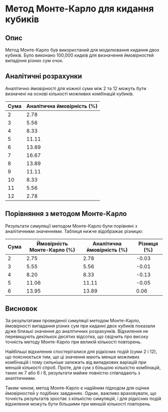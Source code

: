 # Метод Монте-Карло для кидання кубиків

## Опис

Метод Монте-Карло був використаний для моделювання кидання двох кубиків. Було виконано 100,000 кидків для визначення ймовірностей випадіння різних сум очок.

## Аналітичні розрахунки

Аналітично ймовірності для кожної суми між 2 та 12 можуть бути визначені на основі кількості можливих комбінацій кубиків.

| Сума | Аналітична ймовірність (%) |
|------|----------------------------|
| 2    | 2.78                       |
| 3    | 5.56                       |
| 4    | 8.33                       |
| 5    | 11.11                      |
| 6    | 13.89                      |
| 7    | 16.67                      |
| 8    | 13.89                      |
| 9    | 11.11                      |
| 10   | 8.33                       |
| 11   | 5.56                       |
| 12   | 2.78                       |

## Порівняння з методом Монте-Карло

Результати симуляції методом Монте-Карло були порівняні з аналітичними значеннями. Таблиця нижче відображає різницю:

| Сума | Ймовірність Монте-Карло (%) | Аналітична ймовірність (%) | Різниця (%) |
|------|----------------------------|----------------------------|-------------|
| 2    | 2.75                       | 2.78                       | -0.03       |
| 3    | 5.55                       | 5.56                       | -0.01       |
| 4    | 8.20                       | 8.33                       | -0.13       |
| 5    | 11.06                      | 11.11                      | -0.05       |
| 6    | 13.95                      | 13.89                      | 0.06        |


## Висновок

За результатами проведеної симуляції методом Монте-Карло, ймовірності випадання різних сум при киданні двох кубиків показали дуже близькі значення до аналітичних розрахунків. Відхилення не перевищують декількох десятих відсотка, що свідчить про високу точність методу Монте-Карло при великій кількості повторень.

Найбільші відхилення спостерігалися для рідкісних подій (суми 2 і 12), що пояснюється тим, що ці значення мають менше можливих комбінацій і тому сильніше залежать від випадкових варіацій при меншій кількості спроб. Проте, для сум з більшою кількістю комбінацій, таких як 7 або 6 і 8, результати майже повністю співпадають з аналітичними.

Таким чином, метод Монте-Карло є надійним підходом для оцінки ймовірностей у подібних завданнях. Однак, важливо враховувати, що точність результатів зростає з кількістю симуляцій, і для рідкісних подій відхилення можуть бути більшими при меншій кількості повторень.
